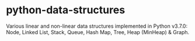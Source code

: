 # python-data-structures
Various linear and non-linear data structures implemented in Python v3.7.0: Node, Linked List, Stack, Queue, Hash Map, Tree, Heap (MinHeap) &amp; Graph.
